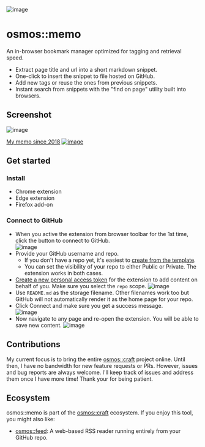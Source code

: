 ![image](https://user-images.githubusercontent.com/1895289/115334164-b8cf1700-a14f-11eb-8f9d-5d3da52acb9e.png)

# osmos::memo

An in-browser bookmark manager optimized for tagging and retrieval speed.

- Extract page title and url into a short markdown snippet.
- One-click to insert the snippet to file hosted on GitHub.
- Add new tags or reuse the ones from previous snippets.
- Instant search from snippets with the "find on page" utility built into browsers.

## Screenshot

![image](https://user-images.githubusercontent.com/1895289/115136045-ebeb9c00-9fd1-11eb-9d8d-11a7f7736ae9.png)

[My memo since 2018](https://github.com/chuanqisun/memo)
[![image](https://user-images.githubusercontent.com/1895289/115136700-5b638a80-9fd6-11eb-9c12-e53b1e98a1e1.png)](https://github.com/chuanqisun/memo)

## Get started

### Install

- Chrome extension
- Edge extension
- Firefox add-on

### Connect to GitHub

- When you active the extension from browser toolbar for the 1st time, click the button to connect to GitHub.  
  ![image](https://user-images.githubusercontent.com/1895289/115136286-acbe4a80-9fd3-11eb-9c5f-7e14a1e8c38d.png)
- Provide your GitHub username and repo.
  - If you don't have a repo yet, it's easiest to [create from the template](https://github.com/login?return_to=%2Fosmoscraft%2Fosmosmemo-template%2Fgenerate).
  - You can set the visibility of your repo to either Public or Private. The extension works in both cases.
- [Create a new personal access token](https://github.com/settings/tokens/new) for the extension to add content on behalf of you. Make sure you select the `repo` scope.
  ![image](https://user-images.githubusercontent.com/1895289/115136132-877d0c80-9fd2-11eb-9ec2-3b531e4445ea.png)
- Use `README.md` as the storage filename. Other filenames work too but GitHub will not automatically render it as the home page for your repo.
- Click Connect and make sure you get a success message.  
  ![image](https://user-images.githubusercontent.com/1895289/115136197-243faa00-9fd3-11eb-829b-da1c3e6536e6.png)
- Now navigate to any page and re-open the extension. You will be able to save new content.
  ![image](https://user-images.githubusercontent.com/1895289/115136348-10487800-9fd4-11eb-9a40-81382fe5c0fb.png)

## Contributions

My current focus is to bring the entire [osmos::craft](https://osmoscraft.org) project online. Until then, I have no bandwidth for new feature requests or PRs. However, issues and bug reports are always welcome. I'll keep track of issues and address them once I have more time! Thank your for being patient.

## Ecosystem

osmos::memo is part of the [osmos::craft](https://osmoscraft.org) ecosystem. If you enjoy this tool, you might also like:

- [osmos::feed](https://github.com/osmoscraft/osmosfeed): A web-based RSS reader running entirely from your GitHub repo.
